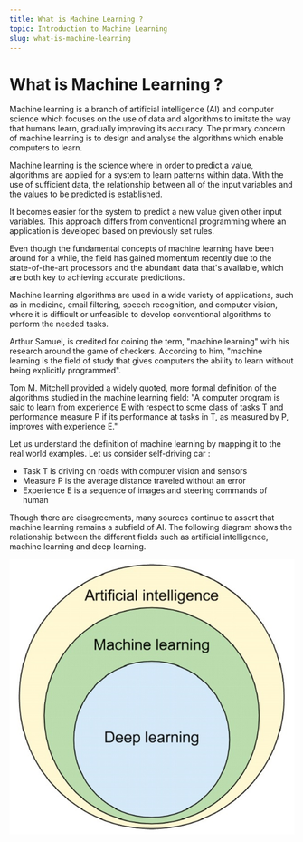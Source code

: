```yaml
---
title: What is Machine Learning ?
topic: Introduction to Machine Learning
slug: what-is-machine-learning
---
```


# What is Machine Learning ?

Machine learning is a branch of artificial intelligence (AI) and computer science which focuses on the use of data and algorithms to imitate the way that humans learn, gradually improving its accuracy. The primary concern of machine learning is to design and analyse the algorithms which enable computers to learn. 

Machine learning is the science where in order to predict a value, algorithms are applied for a system to learn patterns within data. With the use of sufficient data, the relationship between all of the input variables and the values to be predicted is established. 

It becomes easier for the system to predict a new value given other input variables. This approach differs from conventional programming where an application is developed based on previously set rules. 

Even though the fundamental concepts of machine learning have been around for a while, the field has gained momentum recently due to the state-of-the-art processors and the abundant data that's available, which are both key to achieving accurate predictions.

Machine learning algorithms are used in a wide variety of applications, such as in medicine, email filtering, speech recognition, and computer vision, where it is difficult or unfeasible to develop conventional algorithms to perform the needed tasks.

Arthur Samuel, is credited for coining the term, "machine learning" with his research around the game of checkers. According to him, "machine learning is the field of study that gives computers the ability to learn without being explicitly programmed".

Tom M. Mitchell provided a widely quoted, more formal definition of the algorithms studied in the machine learning field: "A computer program is said to learn from experience E with respect to some class of tasks T and performance measure P if its performance at tasks in T, as measured by P, improves with experience E."

Let us understand the definition of machine learning by mapping it to the real world examples. Let us consider self-driving car :
* Task T is driving on roads with computer vision and sensors
* Measure P is the average distance traveled without an error
* Experience E is a sequence of images and steering commands of human


Though there are disagreements, many sources continue to assert that machine learning remains a subfield of AI. The following diagram shows the relationship between the different fields such as artificial intelligence, machine learning and deep learning.

![ML-as-subfield-of-AI](./images/ml-as-subfield-of-ai.jpg)


